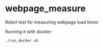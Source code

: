 # webpage_measure

Robot test for measuring webpage load times

Running it with docker:

`./run_docker.sh`
